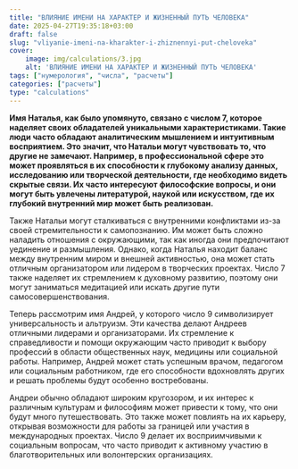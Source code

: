 ```yaml
---
title: "ВЛИЯНИЕ ИМЕНИ НА ХАРАКТЕР И ЖИЗНЕННЫЙ ПУТЬ ЧЕЛОВЕКА"
date: 2025-04-27T19:35:18+03:00
draft: false
slug: "vliyanie-imeni-na-kharakter-i-zhiznennyi-put-cheloveka"
cover:
    image: img/calculations/3.jpg
    alt: 'ВЛИЯНИЕ ИМЕНИ НА ХАРАКТЕР И ЖИЗНЕННЫЙ ПУТЬ ЧЕЛОВЕКА'
tags: ["нумерология", "числа", "расчеты"]
categories: ["расчеты"]
type: "calculations"
---
```


**Имя Наталья, как было упомянуто, связано с числом 7, которое наделяет своих обладателей уникальными характеристиками. Такие люди часто обладают аналитическим мышлением и интуитивным восприятием. Это значит, что Натальи могут чувствовать то, что другие не замечают. Например, в профессиональной сфере это может проявляться в их способности к глубокому анализу данных, исследованию или творческой деятельности, где необходимо видеть скрытые связи. Их часто интересуют философские вопросы, и они могут быть увлечены литературой, наукой или искусством, где их глубокий внутренний мир может быть реализован.**

Также Натальи могут сталкиваться с внутренними конфликтами из-за своей стремительности к самопознанию. Им может быть сложно наладить отношения с окружающими, так как иногда они предпочитают уединение и размышления. Однако, когда Наталья находит баланс между внутренним миром и внешней активностью, она может стать отличным организатором или лидером в творческих проектах. Число 7 также наделяет их стремлением к духовному развитию, поэтому они могут заниматься медитацией или искать другие пути самосовершенствования.

Теперь рассмотрим имя Андрей, у которого число 9 символизирует универсальность и альтруизм. Эти качества делают Андреев отличными лидерами и организаторами. Их стремление к справедливости и помощи окружающим часто приводит к выбору профессий в области общественных наук, медицины или социальной работы. Например, Андрей может стать успешным врачом, педагогом или социальным работником, где его способности вдохновлять других и решать проблемы будут особенно востребованы.

Андреи обычно обладают широким кругозором, и их интерес к различным культурам и философиям может привести к тому, что они будут много путешествовать. Это также может повлиять на их карьеру, открывая возможности для работы за границей или участия в международных проектах. Число 9 делает их восприимчивыми к социальным вопросам, что часто приводит к активному участию в благотворительных или волонтерских организациях.
